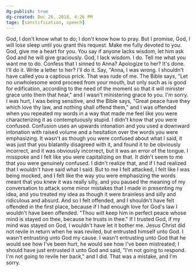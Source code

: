 ```yaml
---
dg-publish: true
dg-created: Dec 26, 2018, 4:26 PM
tage: [sanctification, speech]
---
```


God, I don't know what to do; I don't know how to pray. But I promise, God, I will lose sleep until you grant this request. Make me fully devoted to you. God, give me a heart for you. You say if anyone lacks wisdom, let him ask God and he will give graciously. God, I lack wisdom. I do. Tell me what you want me to do. Confess that I sinned to Anna? Apologize to her? It's done. I'll do it. Write a letter to her? I'll do it. Say, "Anna, I was wrong. I shouldn't have called you a captious prick. That was rude of me. The Bible says, "Let no unwholesome word proceed from your mouth, but only such as is good for edification, according to the need of the moment so that it will minister grace unto them that hear," and I wasn't ministering grace to you. I'm sorry. I was hurt, I was being sensitive, and the Bible says, "Great peace have they which love thy law, and nothing shall offend them," and I was offended when you repeated my words in a way that made me feel like you were characterizing it as contemptuously stupid. I didn't know that you were confused. Confusion uses an upwards intonation and you used a downward intonation with raised volume and a hesitation over the words you were emphasizing. It wasn't as though you were confused about what I said, it was just that you blatantly disagreed with it, and found it to be obviously incorrect, and it was obviously incorrect, but it was an error of the tongue. I misspoke and I felt like you were capitalizing on that. It didn't seem to me that you were genuinely confused. I didn't realize that, and if I had realized that I wouldn't have said what I said. But to me I felt attacked, I felt like I was being mocked, and I felt like the way you were emphasizing the words meant that you knew it was really silly, and you paused the meaning of my conversation to attack some minor mistakes that I made in presenting my idea, and you treated my idea as though it were brainless and silly and ridiculous and absurd. And so I felt offended, and I shouldn't have felt offended in the first place, because if I had enough love for God's law I wouldn't have been offended. "Thou wilt keep him in perfect peace whose mind is stayed on thee, because he trusts in thee." If I trusted God, if my mind was stayed on God, I wouldn't have let it bother me. Jesus Christ did not revile in return when he was reviled, but entrusted himself unto God. I wasn't entrusting unto God my cause. I wasn't entrusting unto God that he would see how I've been hurt, he would see how I've been mistreated; I should have just entrusted it unto God and said, "I'm not going to respond. I'm not going to revile her back," and I did. That was a mistake, and I'm sorry.